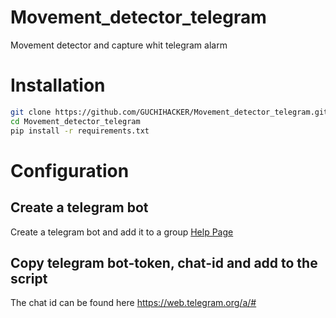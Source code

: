 # Movement_detector_telegram
Movement detector and capture whit telegram alarm

# Installation
```bash
git clone https://github.com/GUCHIHACKER/Movement_detector_telegram.git
cd Movement_detector_telegram
pip install -r requirements.txt
```
# Configuration
## Create a telegram bot 
Create a telegram bot and add it to a group
[Help Page](https://atareao.es/tutorial/crea-tu-propio-bot-para-telegram/)
## Copy telegram bot-token, chat-id and add to the script
The chat id can be found here https://web.telegram.org/a/#<your-chat-id>
